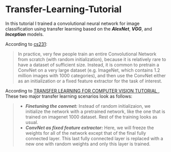 ﻿# Transfer-Learning-Tutorial

In this tutorial I trained a convolutional neural network for image classification using transfer learning based on the ***AlexNet***, ***VGG***, and ***Inception*** models.

According to [cs231](https://cs231n.github.io/transfer-learning/):
> In practice, very few people train an entire Convolutional Network from scratch (with random initialization), because it is relatively rare to have a dataset of sufficient size. Instead, it is common to pretrain a ConvNet on a very large dataset (e.g. ImageNet, which contains 1.2 million images with 1000 categories), and then use the ConvNet either as an initialization or a fixed feature extractor for the task of interest.

According to [TRANSFER LEARNING FOR COMPUTER VISION TUTORIAL
](https://pytorch.org/tutorials/beginner/transfer_learning_tutorial.html), These two major transfer learning scenarios look as follows:

>* ***Finetuning the convnet:*** Instead of random initializaion, we initialize the network with a pretrained network, like the one that is trained on imagenet 1000 dataset. Rest of the training looks as usual.
> * ***ConvNet as fixed feature extractor:*** Here, we will freeze the weights for all of the network except that of the final fully connected layer. This last fully connected layer is replaced with a new one with random weights and only this layer is trained.
